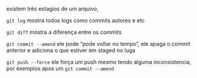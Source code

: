 existem três estagios de um arquivo, 

`git log` mostra todos logs como commits autores e etc

`git diff` mostra a diferença entre os commits

`git commit --amend` ele pode “pode voltar no tempo”, ele apaga o commit anterior e adiciona o que estiver em staged no luga

`git push --force` ele força um push mesmo tendo alguma inconsistencia, por exemplos apos um `git commit --amend`
